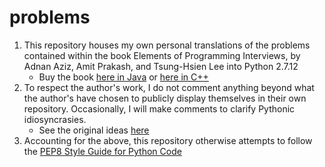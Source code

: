 # problems

1. This repository houses my own personal translations of the problems contained within the book Elements of Programming Interviews, by Adnan Aziz, Amit Prakash, and Tsung-Hsien Lee into Python 2.7.12
   * Buy the book [here in Java](https://www.amazon.com/dp/1517671272/ref=cm_sw_su_dp) or [here in C++](https://www.amazon.com/Elements-Programming-Interviews-Insiders-Guide/dp/1479274836/ref=cm_cr_dp_asin_lnk)
2. To respect the author's work, I do not comment anything beyond what the author's have chosen to publicly display themselves in their own repository. Occasionally, I will make comments to clarify Pythonic idiosyncrasies.
   * See the original ideas [here](https://github.com/adnanaziz/epicode)
3. Accounting for the above, this repository otherwise attempts to follow the [PEP8 Style Guide for Python Code](https://www.python.org/dev/peps/pep-0008/)

